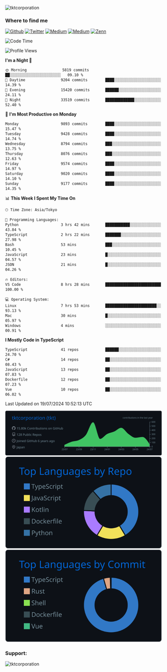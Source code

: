 <p align="left"> <img src="https://komarev.com/ghpvc/?username=tktcorporation&label=Profile%20views&color=0e75b6&style=flat" alt="tktcorporation" /> </p>

<h3>Where to find me</h3>
<p>
<a href="https://github.com/tktcorporation" target="_blank"><img alt="Github" src="https://img.shields.io/badge/GitHub-%2312100E.svg?&style=for-the-badge&logo=Github&logoColor=white" /></a>
<a href="https://twitter.com/tktcorporation" target="_blank"><img alt="Twitter" src="https://img.shields.io/badge/twitter-%231DA1F2.svg?&style=for-the-badge&logo=twitter&logoColor=white" /></a>
<a href="https://www.linkedin.com/in/tktcorporation" target="_blank"><img alt="Medium" src="https://img.shields.io/badge/linkdin-0a66c2.svg?&style=for-the-badge&logo=linkedin&logoColor=white" /></a>
<a href="https://qiita.com/tktcorporation" target="_blank"><img alt="Medium" src="https://img.shields.io/badge/qiita-55C500.svg?&style=for-the-badge&logo=qiita&logoColor=white" /></a>
<a href="https://zenn.dev/tktcorporation" target="_blank"><img alt="Zenn" src="https://img.shields.io/badge/Zenn-3EA8FF.svg?&style=for-the-badge&logo=Zenn&logoColor=white" /></a>
</p>
  
<!--START_SECTION:waka-->
![Code Time](http://img.shields.io/badge/Code%20Time-1%2C612%20hrs%2044%20mins-blue)

![Profile Views](http://img.shields.io/badge/Profile%20Views-0-blue)

**I'm a Night 🦉** 

```text
🌞 Morning                5819 commits        ██░░░░░░░░░░░░░░░░░░░░░░░   09.10 % 
🌆 Daytime                9204 commits        ████░░░░░░░░░░░░░░░░░░░░░   14.39 % 
🌃 Evening                15420 commits       ██████░░░░░░░░░░░░░░░░░░░   24.11 % 
🌙 Night                  33519 commits       █████████████░░░░░░░░░░░░   52.40 % 
```
📅 **I'm Most Productive on Monday** 

```text
Monday                   9893 commits        ████░░░░░░░░░░░░░░░░░░░░░   15.47 % 
Tuesday                  9428 commits        ████░░░░░░░░░░░░░░░░░░░░░   14.74 % 
Wednesday                8794 commits        ███░░░░░░░░░░░░░░░░░░░░░░   13.75 % 
Thursday                 8076 commits        ███░░░░░░░░░░░░░░░░░░░░░░   12.63 % 
Friday                   9574 commits        ████░░░░░░░░░░░░░░░░░░░░░   14.97 % 
Saturday                 9020 commits        ████░░░░░░░░░░░░░░░░░░░░░   14.10 % 
Sunday                   9177 commits        ████░░░░░░░░░░░░░░░░░░░░░   14.35 % 
```


📊 **This Week I Spent My Time On** 

```text
🕑︎ Time Zone: Asia/Tokyo

💬 Programming Languages: 
Python                   3 hrs 42 mins       ███████████░░░░░░░░░░░░░░   43.84 % 
TypeScript               2 hrs 22 mins       ███████░░░░░░░░░░░░░░░░░░   27.98 % 
Bash                     53 mins             ███░░░░░░░░░░░░░░░░░░░░░░   10.45 % 
JavaScript               23 mins             █░░░░░░░░░░░░░░░░░░░░░░░░   04.57 % 
JSON                     21 mins             █░░░░░░░░░░░░░░░░░░░░░░░░   04.26 % 

🔥 Editors: 
VS Code                  8 hrs 28 mins       █████████████████████████   100.00 % 

💻 Operating System: 
Linux                    7 hrs 53 mins       ███████████████████████░░   93.13 % 
Mac                      30 mins             █░░░░░░░░░░░░░░░░░░░░░░░░   05.97 % 
Windows                  4 mins              ░░░░░░░░░░░░░░░░░░░░░░░░░   00.91 % 
```

**I Mostly Code in TypeScript** 

```text
TypeScript               41 repos            ██████░░░░░░░░░░░░░░░░░░░   24.70 % 
C#                       14 repos            ██░░░░░░░░░░░░░░░░░░░░░░░   08.43 % 
JavaScript               13 repos            ██░░░░░░░░░░░░░░░░░░░░░░░   07.83 % 
Dockerfile               12 repos            ██░░░░░░░░░░░░░░░░░░░░░░░   07.23 % 
Vue                      10 repos            ██░░░░░░░░░░░░░░░░░░░░░░░   06.02 % 
```




 Last Updated on 19/07/2024 10:52:13 UTC
<!--END_SECTION:waka-->

[![](https://raw.githubusercontent.com/tktcorporation/tktcorporation/master/profile-summary-card-output/github_dark/0-profile-details.svg)](https://github.com/vn7n24fzkq/github-profile-summary-cards)
[![](https://raw.githubusercontent.com/tktcorporation/tktcorporation/master/profile-summary-card-output/github_dark/1-repos-per-language.svg)](https://github.com/vn7n24fzkq/github-profile-summary-cards) [![](https://raw.githubusercontent.com/tktcorporation/tktcorporation/master/profile-summary-card-output/github_dark/2-most-commit-language.svg)](https://github.com/vn7n24fzkq/github-profile-summary-cards)

<h3 align="left">Support:</h3>
<p><a href="https://www.buymeacoffee.com/tktcorporation"> <img align="left" src="https://cdn.buymeacoffee.com/buttons/v2/default-yellow.png" height="50" width="210" alt="tktcorporation" /></a></p><br><br>
